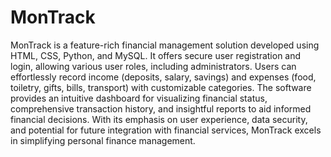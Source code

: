 # MonTrack
MonTrack is a feature-rich financial management solution developed using HTML, CSS, Python, and MySQL. It offers secure user registration and login, allowing various user roles, including administrators. Users can effortlessly record income (deposits, salary, savings) and expenses (food, toiletry, gifts, bills, transport) with customizable categories. The software provides an intuitive dashboard for visualizing financial status, comprehensive transaction history, and insightful reports to aid informed financial decisions. With its emphasis on user experience, data security, and potential for future integration with financial services, MonTrack excels in simplifying personal finance management.
